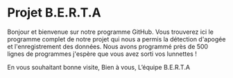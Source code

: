 # Projet B.E.R.T.A

Bonjour et bienvenue sur notre programme GitHub.
Vous trouverez ici le programme complet de notre projet qui nous a permis la détection d'apogée et l'enregistrement des données. Nous avons programmé près de 500 lignes de programmes j'espère que vous avez sorti vos lunnettes !

En vous souhaitant bonne visite,
Bien à vous,
L’équipe B.E.R.T.A

